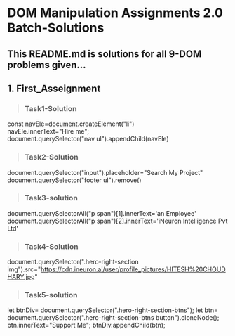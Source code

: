 # DOM Manipulation Assignments 2.0 Batch-Solutions
## This README.md is solutions for all 9-DOM problems given... 
## 1. First_Asseignment 
> ### Task1-Solution
const navEle=document.createElement("li")\
navEle.innerText="Hire me";\
document.querySelector("nav ul").appendChild(navEle)

> ### Task2-Solution
document.querySelector("input").placeholder="Search My Project"
document.querySelector("footer ul").remove()

> ### Task3-solution
document.querySelectorAll("p span")[1].innerText='an Employee'
document.querySelectorAll("p span")[2].innerText='iNeuron Intelligence Pvt Ltd'

> ### Task4-Solution
document.querySelector(".hero-right-section img").src="https://cdn.ineuron.ai/user/profile_pictures/HITESH%20CHOUDHARY.jpg"

> ### Task5-solution
let btnDiv= document.querySelector(".hero-right-section-btns");
let btn= document.querySelector(".hero-right-section-btns button").cloneNode();
btn.innerText="Support Me";
btnDiv.appendChild(btn);

